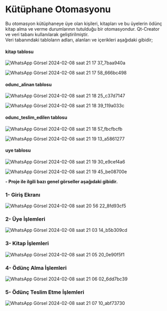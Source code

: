 # Kütüphane Otomasyonu  

Bu otomasyon kütüphaneye üye olan kişileri, kitapları 
ve bu üyelerin ödünç kitap alma ve verme durumlarının tutulduğu bir otomasyondur. Qt-Creator ve veri tabanı
kullanılarak geliştirilmiştir.  
Veri tabanındaki tabloların adları, alanları ve içerikleri aşağıdaki gibidir;  
#### kitap tablosu  
![WhatsApp Görsel 2024-02-08 saat 21 17 37_7baa940a](https://github.com/nnurrs/Kutuphane-Otomasyonu_Qt-Qreator/assets/96475696/d7a19d0e-b745-4b00-847b-ec7aaadbca6f)  

![WhatsApp Görsel 2024-02-08 saat 21 17 58_666bc498](https://github.com/nnurrs/Kutuphane-Otomasyonu_Qt-Qreator/assets/96475696/f1897bd9-ccf6-4771-bcc3-13b303e23480)


#### odunc_alinan tablosu  
![WhatsApp Görsel 2024-02-08 saat 21 18 25_c37d7147](https://github.com/nnurrs/Kutuphane-Otomasyonu_Qt-Qreator/assets/96475696/0d893976-f037-44d8-aa43-88e8a2268345)  

![WhatsApp Görsel 2024-02-08 saat 21 18 39_119a033c](https://github.com/nnurrs/Kutuphane-Otomasyonu_Qt-Qreator/assets/96475696/41603232-c1fa-43ee-8da4-6550c1077c08)  

#### odunc_teslim_edilen tablosu  
![WhatsApp Görsel 2024-02-08 saat 21 18 57_fbcfbcfb](https://github.com/nnurrs/Kutuphane-Otomasyonu_Qt-Qreator/assets/96475696/b5248bbb-00cb-4924-84b1-cbaa869cbecd)  

![WhatsApp Görsel 2024-02-08 saat 21 19 13_a5861277](https://github.com/nnurrs/Kutuphane-Otomasyonu_Qt-Qreator/assets/96475696/8ffcf890-e75a-451d-bf6c-959c1c8c83f2)  

#### uye tablosu  
![WhatsApp Görsel 2024-02-08 saat 21 19 30_e9cef4a6](https://github.com/nnurrs/Kutuphane-Otomasyonu_Qt-Qreator/assets/96475696/87c53ba0-e7d9-4e3b-bc5b-35d5e807bcac)  

![WhatsApp Görsel 2024-02-08 saat 21 19 45_be08700e](https://github.com/nnurrs/Kutuphane-Otomasyonu_Qt-Qreator/assets/96475696/c1faf52a-43bb-4e74-803a-270d574ad90c)  

**- Proje ile ilgili bazı genel görseller aşağıdaki gibidir.**

### 1- Giriş Ekranı  
![WhatsApp Görsel 2024-02-08 saat 20 56 22_8fd93cf5](https://github.com/nnurrs/Kutuphane-Otomasyonu_Qt-Qreator/assets/96475696/defea3f4-3c99-4178-8ca8-ec096c5efd8e)  

### 2- Üye İşlemleri  
![WhatsApp Görsel 2024-02-08 saat 21 03 14_b5b309cd](https://github.com/nnurrs/Kutuphane-Otomasyonu_Qt-Qreator/assets/96475696/8a47d947-f336-4a8a-a994-7c76cac12e85)  

### 3- Kitap İşlemleri
![WhatsApp Görsel 2024-02-08 saat 21 05 20_0e90f5f1](https://github.com/nnurrs/Kutuphane-Otomasyonu_Qt-Qreator/assets/96475696/307c763e-bdf0-4202-b228-534ecfa742de)  

### 4- Ödünç Alma İşlemleri  
![WhatsApp Görsel 2024-02-08 saat 21 06 02_6dd7bc39](https://github.com/nnurrs/Kutuphane-Otomasyonu_Qt-Qreator/assets/96475696/9fa067df-3210-493c-94d4-ba6df294c843)  

### 5- Ödünç Teslim Etme İşlemleri  
![WhatsApp Görsel 2024-02-08 saat 21 07 10_abf73730](https://github.com/nnurrs/Kutuphane-Otomasyonu_Qt-Qreator/assets/96475696/fd5f93b7-df71-440c-abf7-816e2d7e8005)












